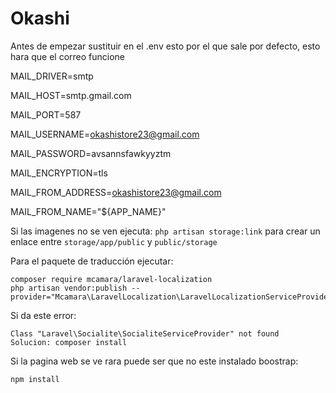 # Okashi

Antes de empezar sustituir en el .env esto por el que sale por defecto, esto hara que el correo funcione


MAIL_DRIVER=smtp

MAIL_HOST=smtp.gmail.com

MAIL_PORT=587

MAIL_USERNAME=okashistore23@gmail.com

MAIL_PASSWORD=avsannsfawkyyztm

MAIL_ENCRYPTION=tls

MAIL_FROM_ADDRESS=okashistore23@gmail.com

MAIL_FROM_NAME="${APP_NAME}"

 
Si las imagenes no se ven ejecuta: `php artisan storage:link` para crear un enlace entre `storage/app/public` y `public/storage`

Para el paquete de traducción ejecutar:

    composer require mcamara/laravel-localization
    php artisan vendor:publish --provider="Mcamara\LaravelLocalization\LaravelLocalizationServiceProvider"

Si da este error:

    Class "Laravel\Socialite\SocialiteServiceProvider" not found
    Solucion: composer install

Si la pagina web se ve rara puede ser que no este instalado boostrap:

    npm install

